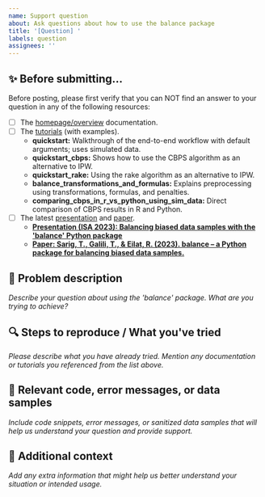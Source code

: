 ```yaml
---
name: Support question
about: Ask questions about how to use the balance package
title: '[Question] '
labels: question
assignees: ''
---
```


## :sparkles: Before submitting...
Before posting, please first verify that you can NOT find an answer to your question in any of the following resources:
- [ ] The [homepage/overview](https://import-balance.org/docs/docs/overview/) documentation.
- [ ] The [tutorials](https://import-balance.org/docs/tutorials/) (with examples).
    - **quickstart:** Walkthrough of the end-to-end workflow with default arguments; uses simulated data.
    - **quickstart_cbps:** Shows how to use the CBPS algorithm as an alternative to IPW.
    - **quickstart_rake:** Using the rake algorithm as an alternative to IPW.
    - **balance_transformations_and_formulas:** Explains preprocessing using transformations, formulas, and penalties.
    - **comparing_cbps_in_r_vs_python_using_sim_data:** Direct comparison of CBPS results in R and Python.
- [ ] The latest [presentation](https://github.com/facebookresearch/balance/blob/main/website/static/docs/Balancing_biased_data_samples_with_the_balance_Python_package_-_ISA_conference_2023-06-01.pdf) and [paper](https://arxiv.org/abs/2307.06024).
    - [**Presentation (ISA 2023): Balancing biased data samples with the 'balance' Python package**](https://github.com/facebookresearch/balance/blob/main/website/static/docs/Balancing_biased_data_samples_with_the_balance_Python_package_-_ISA_conference_2023-06-01.pdf)
    - [**Paper: Sarig, T., Galili, T., & Eilat, R. (2023). balance – a Python package for balancing biased data samples.**](https://arxiv.org/abs/2307.06024)

## :speech_balloon: Problem description
_Describe your question about using the 'balance' package. What are you trying to achieve?_

## :mag: Steps to reproduce / What you've tried
_Please describe what you have already tried. Mention any documentation or tutorials you referenced from the list above._

## :page_facing_up: Relevant code, error messages, or data samples
_Include code snippets, error messages, or sanitized data samples that will help us understand your question and provide support._

## :notebook: Additional context
_Add any extra information that might help us better understand your situation or intended usage._
